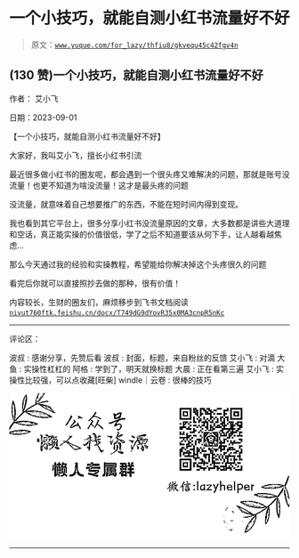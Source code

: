 # 一个小技巧，就能自测小红书流量好不好

> 原文：[`www.yuque.com/for_lazy/thfiu8/gkvequ45c42fgv4n`](https://www.yuque.com/for_lazy/thfiu8/gkvequ45c42fgv4n)

## (130 赞)一个小技巧，就能自测小红书流量好不好

作者： 艾小飞

日期：2023-09-01

【一个小技巧，就能自测小红书流量好不好】

大家好，我叫艾小飞，擅长小红书引流

最近很多做小红书的圈友呢，都会遇到一个很头疼又难解决的问题，那就是账号没流量！也更不知道为啥没流量！这才是最头疼的问题

没流量，就意味着自己想要推广的东西，不能在短时间内得到变现。

我也看到其它平台上，很多分享小红书没流量原因的文章，大多数都是讲些大道理和空话，真正能实操的价值很低，学了之后不知道要该从何下手，让人越看越焦虑...

那么今天通过我的经验和实操教程，希望能给你解决掉这个头疼很久的问题

看完后你就可以直接照抄去做的那种，很有价值！

内容较长，生财的圈友们，麻烦移步到飞书文档阅读
[`nivut760ftk.feishu.cn/docx/T749dG9dYovR35x0MA3cnpR5nKc`](https://nivut760ftk.feishu.cn/docx/T749dG9dYovR35x0MA3cnpR5nKc)

* * *

评论区：

波叔 : 感谢分享，先赞后看
波叔 : 封面，标题，来自粉丝的反馈
艾小飞 : 对滴
大鱼 : 实操性杠杠的
阿格 : 学到了，明天就换标题
大晨 : 正在看第三遍
艾小飞 : 实操性比较强，可以点收藏[旺柴]
windle｜云卷 : 很棒的技巧

![](img/1c37d505930596d12a88ab23e11aa07a.png)

* * *